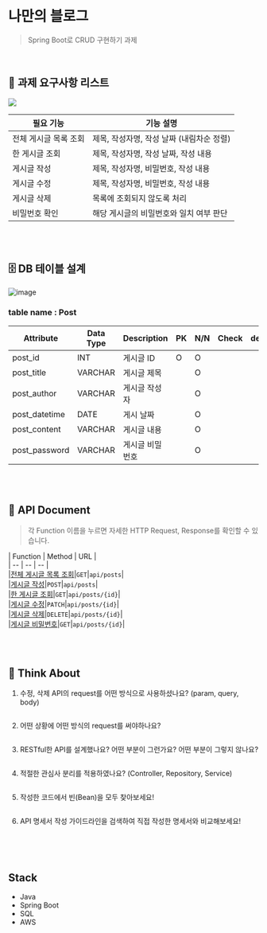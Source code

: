 # 나만의 블로그
> Spring Boot로 CRUD 구현하기 과제

<br>

## 🧾 과제 요구사항 리스트

![](https://velog.velcdn.com/images/sw_smj/post/24ae0f2c-9d9b-4816-a676-c42fd7d2d591/image.png)


| 필요 기능 | 기능 설명 |
| --- | --- |
| 전체 게시글 목록 조회 | 제목, 작성자명, 작성 날짜 (내림차순 정렬) |
| 한 게시글 조회 | 제목, 작성자명, 작성 날짜, 작성 내용 |
| 게시글 작성 | 제목, 작성자명, 비밀번호, 작성 내용 |
| 게시글 수정 | 제목, 작성자명, 비밀번호, 작성 내용 |
| 게시글 삭제 | 목록에 조회되지 않도록 처리 |
| 비밀번호 확인 | 해당 게시글의 비밀번호와 일치 여부 판단 |

<br><br>

## 🗄 DB 테이블 설계
![image](https://user-images.githubusercontent.com/100582309/184881172-63747f68-fb1f-49c4-9e12-4c5e71894979.png)


### table name : Post
| Attribute | Data Type | Description | PK | N/N | Check | default |
| --- | --- | --- | --- | --- | --- | --- |
| post_id | INT | 게시글 ID | O | O |  |  |
| post_title | VARCHAR | 게시글 제목 |  | O |  |  |
| post_author | VARCHAR | 게시글 작성자 |  | O |  |  |
| post_datetime | DATE | 게시 날짜 |  | O |  |  |
| post_content | VARCHAR | 게시글 내용 |  | O |  |  |
| post_password | VARCHAR | 게시글 비밀번호 |  | O |  |  |

<br><br>

## 📝 API Document
> 각 Function 이름을 누르면 자세한 HTTP Request, Response를 확인할 수 있습니다.

| Function | Method | URL |<br>
| -- | -- | -- |<br>
|[전체 게시글 목록 조회]()|`GET`|`api/posts`|<br>
|[게시글 작성]()|`POST`|`api/posts`|<br>
|[한 게시글 조회]()|`GET`|`api/posts/{id}`|<br>
|[게시글 수정]()|`PATCH`|`api/posts/{id}`|<br>
|[게시글 삭제]()|`DELETE`|`api/posts/{id}`|<br>
|[게시글 비밀번호]()|`GET`|`api/posts/{id}`|<br>


<br><br>

## 🌱 Think About
1. 수정, 삭제 API의 request를 어떤 방식으로 사용하셨나요? (param, query, body)
  ```
  
  ```

2. 어떤 상황에 어떤 방식의 request를 써야하나요?
  ```
  
  ```

3. RESTful한 API를 설계했나요? 어떤 부분이 그런가요? 어떤 부분이 그렇지 않나요?
  ```
  
  ```

4. 적절한 관심사 분리를 적용하였나요? (Controller, Repository, Service)
  ```
  
  ```

5. 작성한 코드에서 빈(Bean)을 모두 찾아보세요!
  ```
  
  ```
6. API 명세서 작성 가이드라인을 검색하여 직접 작성한 명세서와 비교해보세요!
  ```
  
  ```

<br><br>

## Stack
- Java
- Spring Boot
- SQL
- AWS
